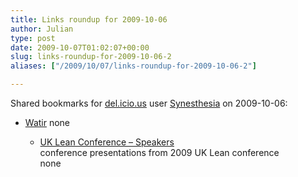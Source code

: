 ```yaml
---
title: Links roundup for 2009-10-06
author: Julian
type: post
date: 2009-10-07T01:02:07+00:00
slug: links-roundup-for-2009-10-06-2 
aliases: ["/2009/10/07/links-roundup-for-2009-10-06-2"]

---
```

Shared bookmarks for [del.icio.us][1] user [Synesthesia][2] on 2009-10-06:

  * [Watir][3] 
    none</li> 
    
      * [UK Lean Conference &#8211; Speakers][4]  
        conference presentations from 2009 UK Lean conference  
        none</ul>

 [1]: https://del.icio.us/
 [2]: https://del.icio.us/synesthesia
 [3]: https://watir.com/
 [4]: https://www.ukleanconference.com/presentations